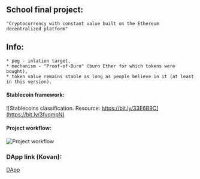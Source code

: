 ## School final project:

```
"Cryptocurrency with constant value built on the Ethereum decentralized platform"
```

## Info:
```
* peg - inlation target,
* mechanism - "Proof-of-Burn" (burn Ether for which tokens were bought),
* token value remains stable as long as people believe in it (at least in this version).
```

#### Stablecoin framework:
![Stablecoins classification. Resource: https://bit.ly/33E6B9C](https://bit.ly/3fvqmpN)


#### Project workflow:

![Project workflow](https://bit.ly/35DCeRV)

### DApp link (Kovan): 
[DApp](https://token-0.herokuapp.com/)
